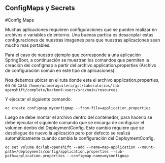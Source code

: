 ## ConfigMaps y Secrets

#Config Maps

Muchas aplicaciones requieren configuraciones que se pueden realizar en archivos o variables de entorno. Una buenas partica es desacoplar estas configuraciones de nuestras imagenes para que nuestras aplicaciones sean mucho mas portables.

Para el caso de nuestro ejemplo que corresponde a una aplicación SpringBoot, a continuación se muestran los comandos que permiten la creación del configmap a partir del archivo application.properties (Archivo de configuración común en este tipo de aplicaciones).

Nos debemos ubicar en el ruta  donde esta el archivo application.properties, en mi caso `/home/wilmeraguilera/git/Laboratorios/lab-openshift/complete/backend-users/src/main/resources`

Y ejecutar el siguiente comando:
```
oc create configmap myconfigmap --from-file=application.properties
```

Luego se debe montar el archivo dentro del contenedor, para hacerlo se debe ejecutar el siguiente comando que se encarga de configurar el volumen dentro del DeploymentConfig. Este cambio requiere que se despliegue de nuevo la aplicación pero por defecto se realizá automáticamente cuando cambia la configuración del DeploymentConfig.

```
oc set volume dc/lab-openshift --add --name=map-application --mount-path=/deployments/config/application.properties --sub-path=application.properties --configmap-name=myconfigmap
```





